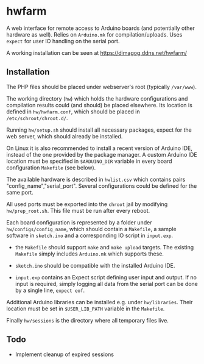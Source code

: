 # hwfarm
A web interface for remote access to Arduino boards
(and potentially other hardware as well).
Relies on `Arduino.mk` for compilation/uploads.
Uses `expect` for user IO handling on the serial port.

A working installation can be seen at https://dimagog.ddns.net/hwfarm/

Installation
---

The PHP files should be placed under webserver's root (typically `/var/www`).

The working directory (`hw`) which holds the hardware configurations
and compilation results could (and should) be placed elsewhere.
Its location is defined in `hw/hwfarm.conf`, which should be placed in
`/etc/schroot/chroot.d/`.

Running `hw/setup.sh` should install all necessary packages,
expect for the web server, which should already be installed.

On Linux it is also recommended to install a recent version of
Arduino IDE, instead of the one provided by the package manager.
A custom Arduino IDE location must be specified in `$ARDUINO_DIR`
variable in every board configuration `Makefile` (see below).

The available hardware is described in `hwlist.csv` which contains
pairs "config_name","serial_port". Several configurations could be
defined for the same port.

All used ports must be exported into the `chroot` jail by modifying
`hw/prep_root.sh`. This file must be run after every reboot.

Each board configuration is represented by a folder under
`hw/configs/config_name`, which should contain a `Makefile`, a sample
software in `sketch.ino` and a corresponding IO script in `input.exp`.

- the `Makefile` should support `make` and `make upload` targets. The
existing `Makefile` simply includes `Arduino.mk` which supports these.

- `sketch.ino` should be compatible with the installed Arduino IDE.

- `input.exp` contains an Expect script defining user input and output.
If no input is required, simply logging all data from the serial port
can be done by a single line, `expect eof`.

Additional Arduino libraries can be installed e.g. under `hw/libraries`.
Their location must be set in `$USER_LIB_PATH` variable in the `Makefile`.

Finally `hw/sessions` is the directory where all temporary files live.

Todo
---

- Implement cleanup of expired sessions
